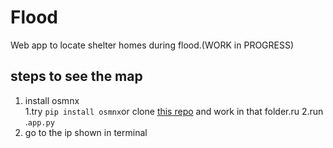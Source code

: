 # Flood
Web app to locate shelter homes during flood.(WORK in PROGRESS)




 ## steps to see the map
 1. install osmnx  
    1.try `pip install osmnx`or clone [this repo](https://github.com/gboeing/osmnx.git) and work in that folder.ru 
 2.run .`app.py`
 3. go to the ip shown in terminal
   
    
